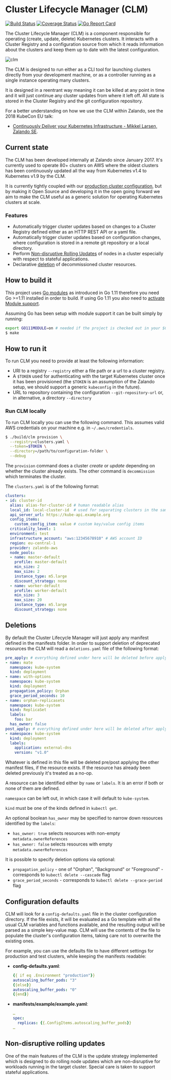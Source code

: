# Cluster Lifecycle Manager (CLM)

[![Build Status](https://travis-ci.org/zalando-incubator/cluster-lifecycle-manager.svg?branch=master)](https://travis-ci.org/zalando-incubator/cluster-lifecycle-manager)
[![Coverage Status](https://coveralls.io/repos/github/zalando-incubator/cluster-lifecycle-manager/badge.svg?branch=master)](https://coveralls.io/github/zalando-incubator/cluster-lifecycle-manager?branch=master)
[![Go Report Card](https://goreportcard.com/badge/github.com/zalando-incubator/cluster-lifecycle-manager)](https://goreportcard.com/report/github.com/zalando-incubator/cluster-lifecycle-manager)

The Cluster Lifecycle Manager (CLM) is a component responsible for operating
(create, update, delete) Kubernetes clusters. It interacts with a Cluster
Registry and a configuration source from which it reads information about the
clusters and keep them up to date with the latest configuration.

![clm](docs/images/cluster-lifecycle-manager.svg)

The CLM is designed to run either as a CLI tool for launching clusters directly
from your development machine, or as a controller running as a single instance
operating many clusters.

It is designed in a reentrant way meaning it can be killed at any point in time
and it will just continue any cluster updates from where it left off. All state
is stored in the Cluster Registry and the git configuration repository.

For a better understanding on how we use the CLM within Zalando, see the 2018 KubeCon EU talk:
* [Continuously Deliver your Kubernetes Infrastructure - Mikkel Larsen, Zalando SE](https://www.youtube.com/watch?v=1xHmCrd8Qn8).

## Current state

The CLM has been developed internally at Zalando since January 2017. It's
currently used to operate 80+ clusters on AWS where the oldest clusters has
been continuously updated all the way from Kubernetes v1.4 to Kubernetes v1.9
by the CLM.

It is currently tightly coupled with our [production cluster
configuration](https://github.com/zalando-incubator/kubernetes-on-aws), but by
making it Open Source and developing it in the open going forward we aim to
make the CLM useful as a generic solution for operating Kubernetes clusters at
scale.

### Features

* Automatically trigger cluster updates based on changes to a Cluster Registry
  defined either as an HTTP REST API or a yaml file.
* Automatically trigger cluster updates based on configuration changes, where
  configuration is stored in a remote git repository or a local directory.
* Perform [Non-disruptive Rolling Updates](#non-disruptive-rolling-updates) of
  nodes in a cluster especially with respect to stateful applications.
* Declarative [deletion](#deletions) of decommissioned cluster resources.

## How to build it

This project uses [Go modules](https://github.com/golang/go/wiki/Modules) as
introduced in Go 1.11 therefore you need Go >=1.11 installed in order to build.
If using Go 1.11 you also need to [activate Module
support](https://github.com/golang/go/wiki/Modules#installing-and-activating-module-support).

Assuming Go has been setup with module support it can be built simply by running:

```sh
export GO111MODULE=on # needed if the project is checked out in your $GOPATH.
$ make
```

## How to run it

To run CLM you need to provide at least the following information:

* URI to a registry `--registry` either a file path or a url to a cluster
  registry.
* A `$TOKEN` used for authenticating with the target Kubernetes cluster once it
  has been provisioned (the `$TOKEN` is an assumption of the Zalando setup, we
  should support a generic `kubeconfig` in the future).
* URL to repository containing the configuration `--git-repository-url` or, in
  alternative, a directory `--directory`

### Run CLM locally

To run CLM locally you can use the following command. This assumes valid AWS
credentials on your machine e.g. in `~/.aws/credentials`.

```sh
$ ./build/clm provision \
  --registry=clusters.yaml \
  --token=$TOKEN \
  --directory=/path/to/configuration-folder \
  --debug
```

The `provision` command does a cluster *create* or *update* depending on
whether the cluster already exists. The other command is `decommission` which
terminates the cluster.

The `clusters.yaml` is of the following format:

```yaml
clusters:
- id: cluster-id
  alias: alias-for-cluster-id # human readable alias
  local_id: local-cluster-id  # used for separating clusters in the same AWS account
  api_server_url: https://kube-api.example.org
  config_items:
    custom_config_item: value # custom key/value config items
  criticality_level: 1
  environment: test
  infrastructure_account: "aws:12345678910" # AWS account ID
  region: eu-central-1
  provider: zalando-aws
  node_pools:
  - name: master-default
    profile: master-default
    min_size: 2
    max_size: 2
    instance_type: m5.large
    discount_strategy: none
  - name: worker-default
    profile: worker-default
    min_size: 3
    max_size: 20
    instance_type: m5.large
    discount_strategy: none
```

## Deletions

By default the Cluster Lifecycle Manager will just apply any manifest defined
in the manifests folder. In order to support deletion of deprecated resources
the CLM will read a `deletions.yaml` file of the following format:

```yaml
pre_apply: # everything defined under here will be deleted before applying the manifests
- name: mate
  namespace: kube-system
  kind: deployment
- name: with-options
  namespace: kube-system
  kind: deployment
  propagation_policy: Orphan
  grace_period_seconds: 10
- name: orphan-replicasets
  namespace: kube-system
  kind: ReplicaSet
  labels:
    foo: bar
  has_owner: false
post_apply: # everything defined under here will be deleted after applying the manifests
- namespace: kube-system
  kind: deployment
  labels:
    application: external-dns
    version: "v1.0"
```

Whatever is defined in this file will be deleted pre/post applying the other
manifest files, if the resource exists. If the resource has already been
deleted previously it's treated as a no-op.

A resource can be identified either by `name` or `labels`.
It is an error if both or none of them are defined.

`namespace` can be left out, in which case it will default to `kube-system`.

`kind` must be one of the kinds defined in `kubectl get`.

An optional boolean `has_owner` may be specified to narrow down resources identified by the `labels`:
- `has_owner: true` selects resources with non-empty `metadata.ownerReferences`
- `has_owner: false` selects resources with empty `metadata.ownerReferences`

It is possible to specify deletion options via optional:
- `propagation_policy` - one of "Orphan", "Background" or "Foreground" - corresponds to `kubectl delete --cascade` flag
- `grace_period_seconds` - corresponds to `kubectl delete --grace-period` flag

## Configuration defaults

CLM will look for a `config-defaults.yaml` file in the cluster configuration
directory. If the file exists, it will be evaluated as a Go template with all
the usual CLM variables and functions available, and the resulting output will
be parsed as a simple key-value map. CLM will use the contents of the file to
populate the cluster's configuration items, taking care not to overwrite the
existing ones.

For example, you can use the defaults file to have different settings for
production and test clusters, while keeping the manifests readable:

* **config-defaults.yaml**:
    ```yaml
    {{ if eq .Environment "production"}}
    autoscaling_buffer_pods: "3"
    {{else}}
    autoscaling_buffer_pods: "0"
    {{end}}
    ```

* **manifests/example/example.yaml**:
    ```yaml
    …
    spec:
      replicas: {{.ConfigItems.autoscaling_buffer_pods}}
    …
    ```

## Non-disruptive rolling updates

One of the main features of the CLM is the update strategy implemented which is
designed to do rolling node updates which are non-disruptive for workloads
running in the target cluster. Special care is taken to support stateful
applications.
